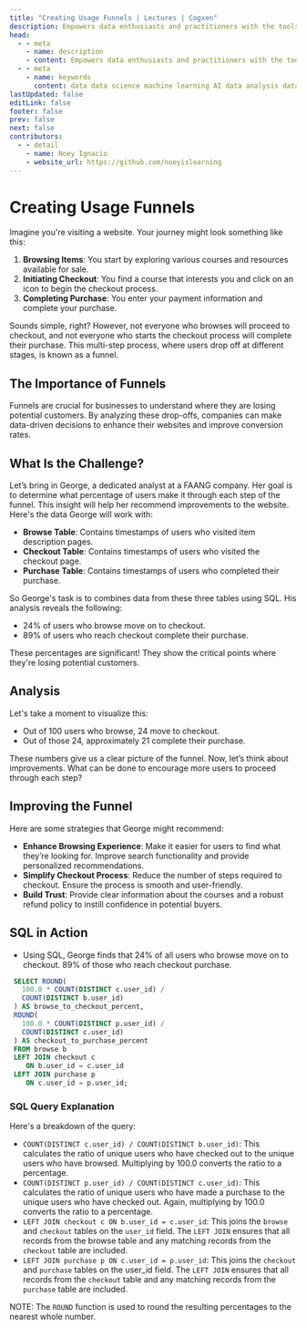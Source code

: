 ```yaml
---
title: "Creating Usage Funnels | Lectures | Cogxen"
description: Empowers data enthusiasts and practitioners with the tools and knowledge to unlock the potential of data.
head:
  - - meta
    - name: description
    - content: Empowers data enthusiasts and practitioners with the tools and knowledge to unlock the potential of data.
  - - meta
    - name: keywords
      content: data data science machine learning AI data analysis data-driven data enthusiasts data practitioners
lastUpdated: false
editLink: false
footer: false
prev: false
next: false
contributors:
  - - detail
    - name: Noey Ignacio
    - website_url: https://github.com/noeyislearning
---
```


# Creating Usage Funnels

Imagine you're visiting a website. Your journey might look something like this:

1. **Browsing Items**: You start by exploring various courses and resources available for sale.
2. **Initiating Checkout**: You find a course that interests you and click on an icon to begin the checkout process.
3. **Completing Purchase**: You enter your payment information and complete your purchase.

Sounds simple, right? However, not everyone who browses will proceed to checkout, and not everyone who starts the checkout process will complete their purchase. This multi-step process, where users drop off at different stages, is known as a funnel.

## The Importance of Funnels

Funnels are crucial for businesses to understand where they are losing potential customers. By analyzing these drop-offs, companies can make data-driven decisions to enhance their websites and improve conversion rates.

## What Is the Challenge?

Let’s bring in George, a dedicated analyst at a FAANG company. Her goal is to determine what percentage of users make it through each step of the funnel. This insight will help her recommend improvements to the website. Here's the data George will work with:

- **Browse Table**: Contains timestamps of users who visited item description pages.
- **Checkout Table**: Contains timestamps of users who visited the checkout page.
- **Purchase Table**: Contains timestamps of users who completed their purchase.

So George's task is to combines data from these three tables using SQL. His analysis reveals the following:

- $24\%$ of users who browse move on to checkout.
- $89\%$ of users who reach checkout complete their purchase.

These percentages are significant! They show the critical points where they're losing potential customers.

## Analysis

Let's take a moment to visualize this:

- Out of $100$ users who browse, $24$ move to checkout.
- Out of those $24$, approximately $21$ complete their purchase.

These numbers give us a clear picture of the funnel. Now, let’s think about improvements. What can be done to encourage more users to proceed through each step?

## Improving the Funnel

Here are some strategies that George might recommend:

- **Enhance Browsing Experience**: Make it easier for users to find what they’re looking for. Improve search functionality and provide personalized recommendations.
- **Simplify Checkout Process**: Reduce the number of steps required to checkout. Ensure the process is smooth and user-friendly.
- **Build Trust**: Provide clear information about the courses and a robust refund policy to instill confidence in potential buyers.

## SQL in Action

- Using SQL, George finds that $24\%$ of all users who browse move on to checkout. $89\%$ of those who reach checkout purchase.

```sql
 SELECT ROUND(
   100.0 * COUNT(DISTINCT c.user_id) /
   COUNT(DISTINCT b.user_id)
 ) AS browse_to_checkout_percent,
 ROUND(
   100.0 * COUNT(DISTINCT p.user_id) /
   COUNT(DISTINCT c.user_id)
 ) AS checkout_to_purchase_percent
 FROM browse b
 LEFT JOIN checkout c
 	ON b.user_id = c.user_id
 LEFT JOIN purchase p
 	ON c.user_id = p.user_id;
```

### SQL Query Explanation

Here's a breakdown of the query:

- `COUNT(DISTINCT c.user_id) / COUNT(DISTINCT b.user_id)`: This calculates the ratio of unique users who have checked out to the unique users who have browsed. Multiplying by $100.0$ converts the ratio to a percentage.
- `COUNT(DISTINCT p.user_id) / COUNT(DISTINCT c.user_id)`: This calculates the ratio of unique users who have made a purchase to the unique users who have checked out. Again, multiplying by $100.0$ converts the ratio to a percentage.
- `LEFT JOIN checkout c ON b.user_id = c.user_id`: This joins the `browse` and `checkout` tables on the `user_id` field. The `LEFT JOIN` ensures that all records from the browse table and any matching records from the `checkout` table are included.
- `LEFT JOIN purchase p ON c.user_id = p.user_id`: This joins the `checkout` and `purchase` tables on the user_id field. The `LEFT JOIN` ensures that all records from the `checkout` table and any matching records from the `purchase` table are included.

NOTE:
The `ROUND` function is used to round the resulting percentages to the nearest whole number.

<ImageCard
img_url="https://i.imgur.com/WQMniRK.png"
caption="Query Results"
copyright_owner="codecademy.com"
:bordered="true"
/>
